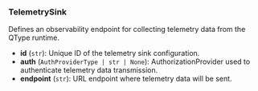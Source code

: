 ### TelemetrySink

Defines an observability endpoint for collecting telemetry data from the QType runtime.

- **id** (`str`): Unique ID of the telemetry sink configuration.
- **auth** (`AuthProviderType | str | None`): AuthorizationProvider used to authenticate telemetry data transmission.
- **endpoint** (`str`): URL endpoint where telemetry data will be sent.
